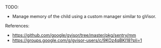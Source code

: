 TODO:
- Manage memory of the child using a custom manager similar to gVisor.

References:
- https://github.com/google/gvisor/tree/master/pkg/sentry/mm
- https://groups.google.com/g/gvisor-users/c/9KOz4qBKl18?pli=1
